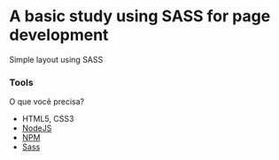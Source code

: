 # A basic study using SASS for page development

Simple layout using SASS

### Tools

O que você precisa?
* HTML5, CSS3
* [NodeJS](https://nodejs.org/en/)
* [NPM](https://www.npmjs.com/)
* [Sass](https://www.npmjs.com/package/sass)


